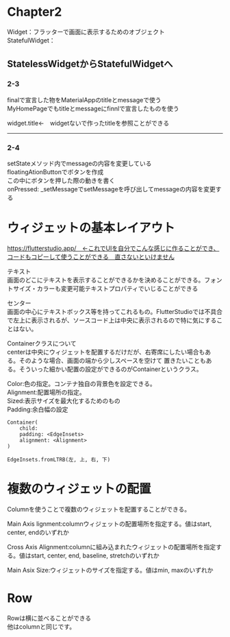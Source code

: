 # Chapter2

Widget：フラッターで画面に表示するためのオブジェクト  
StatefulWidget：  


## StatelessWidgetからStatefulWidgetへ  
### 2-3
finalで宣言した物をMaterialAppのtitleとmessageで使う  
MyHomePageでもtitleとmessageにfinnlで宣言したものを使う


widget.title←　widgetないで作ったtitleを参照ことができる  

---------------------------------------------------------------

### 2-4  
setStateメソッド内でmessageの内容を変更している  
floatingAtionButtonでボタンを作成  
この中にボタンを押した際の動きを書く  
onPressed: _setMessageでsetMessageを呼び出してmessageの内容を変更する

# ウィジェットの基本レイアウト  
https://flutterstudio.app/　←これでUIを自分でこんな感じに作ることができ、コードもコピーして使うことができる　直さないといけません  

テキスト  
画面のどこにテキストを表示することができるかを決めることができる。フォントサイズ・カラーも変更可能テキストプロパティでいじることができる  

センター  
画面の中心にテキストボックス等を持ってこれるもの。FlutterStudioでは不具合で左上に表示されるが、ソースコード上は中央に表示されるので特に気にすることはない。

Containerクラスについて  
centerは中央にウィジェットを配置するだけだが、右寄席にしたい場合もある。そのような場合、画面の端から少しスペースを空けて
置きたいこともある。そういった細かい配置の設定ができるのがContainerというクラス。  

Color:色の指定。コンテナ独自の背景色を設定できる。  
Alignment:配置場所の指定。  
Sized:表示サイズを最大化するためのもの  
Padding:余白幅の設定

```
Container(
    child:
    padding: <EdgeInsets>
    alignment: <Alignment>
)
```
```
EdgeInsets.fromLTRB(左, 上, 右, 下)
```


# 複数のウィジェットの配置
Columnを使うことで複数のウィジェットを配置することができる。  

Main Axis lignment:columnウィジェットの配置場所を指定する。値はstart, center, endのいずれか  

Cross Axis Alignment:columnに組み込まれたウィジェットの配置場所を指定する。値はstart, center, end, baseline, stretchのいずれか  

Main Asix Size:ウィジェットのサイズを指定する。値はmin, maxのいずれか  

# Row
Rowは横に並べることができる  
他はcolumnと同じです。



